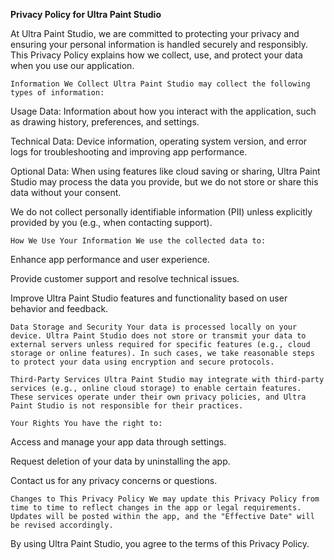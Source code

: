 **Privacy Policy for Ultra Paint Studio**

At Ultra Paint Studio, we are committed to protecting your privacy and ensuring your personal information is handled securely and responsibly. This Privacy Policy explains how we collect, use, and protect your data when you use our application.

    Information We Collect Ultra Paint Studio may collect the following types of information:

Usage Data: Information about how you interact with the application, such as drawing history, preferences, and settings.

Technical Data: Device information, operating system version, and error logs for troubleshooting and improving app performance.

Optional Data: When using features like cloud saving or sharing, Ultra Paint Studio may process the data you provide, but we do not store or share this data without your consent.

We do not collect personally identifiable information (PII) unless explicitly provided by you (e.g., when contacting support).

    How We Use Your Information We use the collected data to:

Enhance app performance and user experience.

Provide customer support and resolve technical issues.

Improve Ultra Paint Studio features and functionality based on user behavior and feedback.

    Data Storage and Security Your data is processed locally on your device. Ultra Paint Studio does not store or transmit your data to external servers unless required for specific features (e.g., cloud storage or online features). In such cases, we take reasonable steps to protect your data using encryption and secure protocols.

    Third-Party Services Ultra Paint Studio may integrate with third-party services (e.g., online cloud storage) to enable certain features. These services operate under their own privacy policies, and Ultra Paint Studio is not responsible for their practices.

    Your Rights You have the right to:

Access and manage your app data through settings.

Request deletion of your data by uninstalling the app.

Contact us for any privacy concerns or questions.

    Changes to This Privacy Policy We may update this Privacy Policy from time to time to reflect changes in the app or legal requirements. Updates will be posted within the app, and the "Effective Date" will be revised accordingly.

By using Ultra Paint Studio, you agree to the terms of this Privacy Policy.

